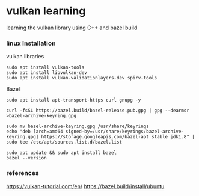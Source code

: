 
#  vulkan learning 

learning the vulkan library  using C++ and bazel build 

### linux Installation
vulkan libraries
    
    sudo apt install vulkan-tools
    sudo apt install libvulkan-dev
    sudo apt install vulkan-validationlayers-dev spirv-tools
    
Bazel
```
sudo apt install apt-transport-https curl gnupg -y
```
```
curl -fsSL https://bazel.build/bazel-release.pub.gpg | gpg --dearmor >bazel-archive-keyring.gpg  
```
```
sudo mv bazel-archive-keyring.gpg /usr/share/keyrings
echo "deb [arch=amd64 signed-by=/usr/share/keyrings/bazel-archive-keyring.gpg] https://storage.googleapis.com/bazel-apt stable jdk1.8" | sudo tee /etc/apt/sources.list.d/bazel.list
```
```
sudo apt update && sudo apt install bazel
bazel --version
``` 
### references
https://vulkan-tutorial.com/en/
https://bazel.build/install/ubuntu